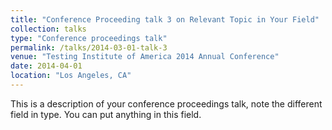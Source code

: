 ```yaml
---
title: "Conference Proceeding talk 3 on Relevant Topic in Your Field"
collection: talks
type: "Conference proceedings talk"
permalink: /talks/2014-03-01-talk-3
venue: "Testing Institute of America 2014 Annual Conference"
date: 2014-04-01
location: "Los Angeles, CA"
---
```


This is a description of your conference proceedings talk, note the different field in type. You can put anything in this field.
